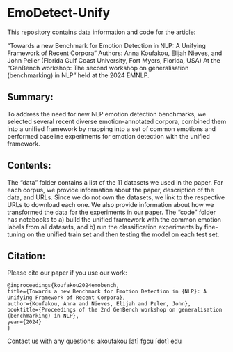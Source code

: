 # EmoDetect-Unify
This repository contains data information and code for the article:

“Towards a new Benchmark for Emotion Detection in NLP: A Unifying Framework of Recent Corpora”
Authors: Anna Koufakou, Elijah Nieves, and John Peller (Florida Gulf Coast University, Fort Myers, Florida, USA)
At the “GenBench workshop: The second workshop on generalisation (benchmarking) in NLP” held at the 2024 EMNLP. 

## Summary: 
To address the need for new NLP emotion detection benchmarks, we selected several recent diverse emotion-annotated corpora, combined them into a unified framework by mapping into a set of common emotions and performed baseline experiments for emotion detection with the unified framework.

## Contents:
The “data” folder contains a list of the 11 datasets we used in the paper. For each corpus, we provide information about the paper, description of the data, and URLs. Since we do not own the datasets, we link to the respective URLs to download each one. We also provide information about how we transformed the data for the experiments in our paper.
The “code” folder has notebooks to a) build the unified framework with the common emotion labels from all datasets, and b) run the classification experiments by fine-tuning on the unified train set and then testing the model on each test set. 

## Citation:
Please cite our paper if you use our work:
```
@inproceedings{koufakou2024emobench,
title={Towards a new Benchmark for Emotion Detection in {NLP}: A Unifying Framework of Recent Corpora},
author={Koufakou, Anna and Nieves, Elijah and Peler, John},
booktitle={Proceedings of the 2nd GenBench workshop on generalisation (benchmarking) in NLP},
year={2024}
}
```
Contact us with any questions: akoufakou [at] fgcu [dot] edu

